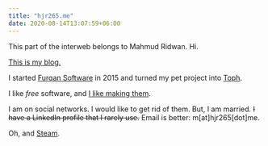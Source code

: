 ```yaml
---
title: "hjr265.me"
date: 2020-08-14T13:07:59+06:00
---
```


This part of the interweb belongs to Mahmud Ridwan. Hi.

[This is my blog.](/blog/)

I started [Furqan Software](https://furqansoftware.com/) in 2015 and turned my pet project into [Toph](https://toph.co/).

I like <dfn title="as in freedom">free</dfn> software, and [I like making them](https://github.com/hjr265).

I am on social networks. I would like to get rid of them. But, I am married. ~~I have a LinkedIn profile that I rarely use.~~ Email is better: <a class="email">m[at]hjr265[dot]me</a>.

Oh, and [Steam](https://steamcommunity.com/id/hjr265/).
